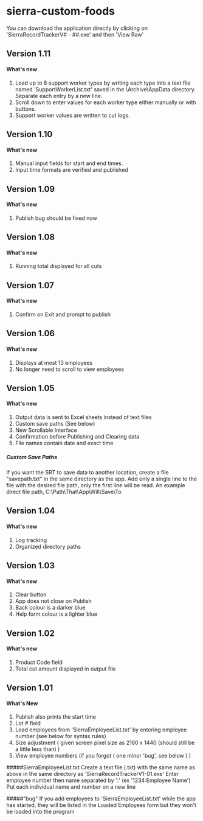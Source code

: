 # sierra-custom-foods

You can download the application directly by clicking on 'SierraRecordTrackerV# - ##.exe' and then 'View Raw'

## Version 1.11
#### What's new
1. Load up to 8 support worker types by writing each type into a text file named 'SupportWorkerList.txt' saved
   in the \Archive\AppData directory. Separate each entry by a new line.
2. Scroll down to enter values for each worker type either manually or with buttons.
3. Support worker values are written to cut logs.


## Version 1.10
#### What's new
1. Manual input fields for start and end times. 
2. Input time formats are verified and published


## Version 1.09
#### What's new
1. Publish bug should be fixed now


## Version 1.08
#### What's new
1. Running total displayed for all cuts


## Version 1.07
#### What's new
 1. Confirm on Exit and prompt to publish


## Version 1.06
#### What's new
 1. Displays at most 13 employees
 2. No longer need to scroll to view employees


## Version 1.05
#### What's new
1. Output data is sent to Excel sheets instead of text files
2. Custom save paths (See below)
3. New Scrollable Interface
4. Confirmation before Publishing and Clearing data
5. File names contain date and exact time

##### Custom Save Paths
If you want the SRT to save data to another location, create a file "savepath.txt" in the same directory as the app.
Add only a single line to the file with the desired file path, only the first line will be read.
An example direct file path, C:\Path\That\App\Will\Save\To


## Version 1.04
#### What's new

1. Log tracking
2. Organized directory paths

## Version 1.03
#### What's new 
1. Clear button
2. App does not close on Publish
3. Back colour is a darker blue
4. Help form colour is a lighter blue


## Version 1.02
#### What's new
1. Product Code field
2. Total cut amount displayed in output file


## Version 1.01
#### What's New
1. Publish also prints the start time
2. Lot # field 
3. Load employees from 'SierraEmployeeList.txt' by entering employee number (see below for syntax rules)
4. Size adjustment ( given screen pixel size as 2160 x 1440 (should still be a little less than) )
5. View employee numbers (if you forgot ( one minor 'bug', see below ) )

#####SierraEmployeeList.txt
Create a text file (.txt) with the same name as above in the same directory as 'SierraRecordTrackerV1-01.exe'
Enter employee number then name separated by ':' (ex '1234:Employee Name')
Put each individual name and number on a new line

#####"bug"
If you add employees to 'SierraEmployeeList.txt' while the app has started, they will be listed in the Loaded Employees form but
they won't be loaded into the program
